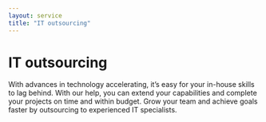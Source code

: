 ```yaml
---
layout: service
title: "IT outsourcing"
---
```

# IT outsourcing
With advances in technology accelerating, it’s easy for your in-house skills to lag behind. With our help, you can extend your capabilities and complete your projects on time and within budget. Grow your team and achieve goals faster by outsourcing to experienced IT specialists.